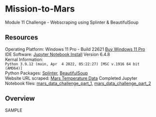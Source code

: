 # Mission-to-Mars
Module 11 Challenge - Webscraping using Splinter & BeautifulSoup

## Resources
Operating Platform: Windows 11 Pro - Build 22621 [Buy Windows 11 Pro](https://www.microsoft.com/en-us/d/windows-11-pro/dg7gmgf0d8h4?rtc=1)</br>
IDE Software: [Jupyter Notebook Install](https://jupyter.org/install) Version 6.4.8</br>
Kernal Information: </br>
```Python 3.9.12 (main, Apr  4 2022, 05:22:27) [MSC v.1916 64 bit (AMD64)]``` </br>
Python Packages: [Splinter](https://splinter.readthedocs.io/en/latest/), [BeautifulSoup](https://beautiful-soup-4.readthedocs.io/en/latest/) </br>
Website URL scraped: [Mars Temperature Data](https://data-class-mars-challenge.s3.amazonaws.com/Mars/index.html)
Completed Jupyter Notebook files: [mars_data_challenge_part_1](mars_data_challenge_part_1.ipynb), [mars_data_challenge_part_2](mars_data_challenge_part_2.ipynb)

## Overview
SAMPLE
